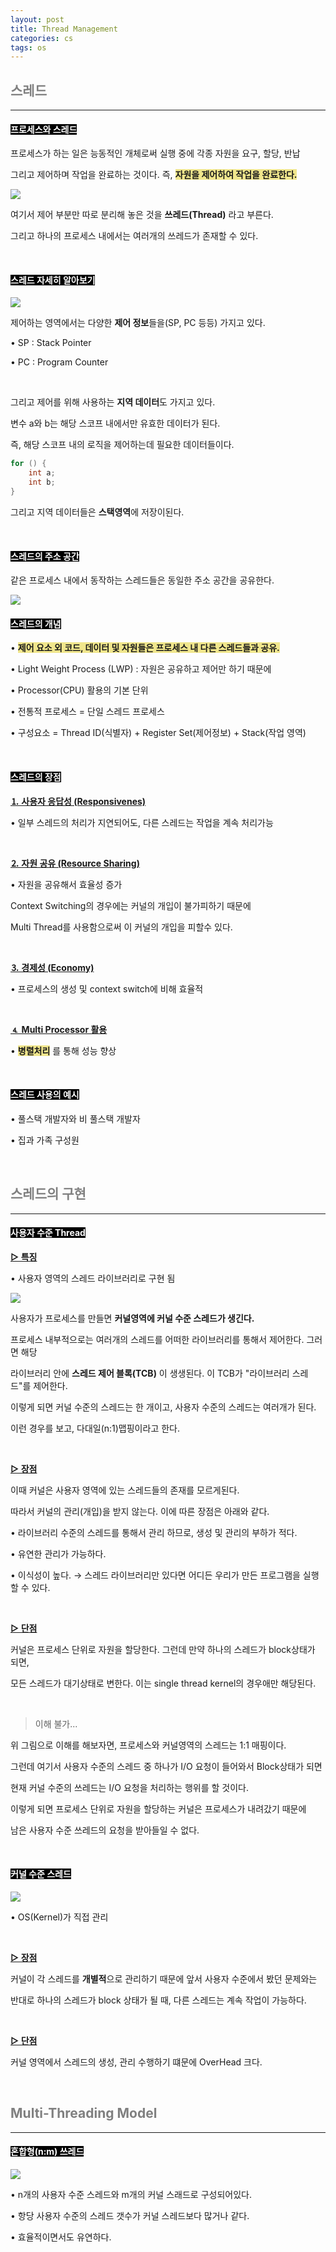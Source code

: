 ```yaml
---
layout: post
title: Thread Management
categories: cs
tags: os
---
```


## <span style="color:gray">스레드</span>

---

#### <span style="background-color:black; color:white">프로세스와 스레드</span>

프로세스가 하는 일은 능동적인 개체로써 실행 중에 각종 자원을 요구, 할당, 반납

그리고 제어하며 작업을 완료하는 것이다. 즉, **<span style="background-color:#F0E68C">자원을 제어하여 작업을 완료한다.</span>**

<img src="/assets/img/cs/os/thread/IMG_B42D271C0E90-1.jpeg">

여기서 제어 부분만 따로 분리해 놓은 것을 **쓰레드(Thread)** 라고 부른다.

그리고 하나의 프로세스 내에서는 여러개의 쓰레드가 존재할 수 있다.

<br>

#### <span style="background-color:black; color:white">스레드 자세히 알아보기</span>

<img src="/assets/img/cs/os/thread/IMG_A61BB06B5343-1.jpeg">

제어하는 영역에서는 다양한 **제어 정보**들을(SP, PC 등등) 가지고 있다.

• SP : Stack Pointer

• PC : Program Counter

<br>

그리고 제어를 위해 사용하는 **지역 데이터**도 가지고 있다.

변수 a와 b는 해당 스코프 내에서만 유효한 데이터가 된다.

즉, 해당 스코프 내의 로직을 제어하는데 필요한 데이터들이다.

```java
for () {
    int a;
    int b;
}
```
그리고 지역 데이터들은 **스택영역**에 저장이된다.

<br>

#### <span style="background-color:black; color:white">스레드의 주소 공간</span>

같은 프로세스 내에서 동작하는 스레드들은 동일한 주소 공간을 공유한다.

<img src="/assets/img/cs/os/thread/IMG_AB1128D48DDF-1.jpeg">

<br>

#### <span style="background-color:black; color:white">스레드의 개념</span>

• **<span style="background-color:#F0E68C">제어 요소 외 코드, 데이터 및 자원들은 프로세스 내 다른 스레드들과 공유.</span>**

• Light Weight Process (LWP) : 자원은 공유하고 제어만 하기 때문에

• Processor(CPU) 활용의 기본 단위

• 전통적 프로세스 = 단일 스레드 프로세스

• 구성요소 = Thread ID(식별자) + Register Set(제어정보) + Stack(작업 영역)

<br>

#### <span style="background-color:black; color:white">스레드의 장점</span>

**<u>⒈ 사용자 응답성 (Responsivenes)</u>**

• 일부 스레드의 처리가 지연되어도, 다른 스레드는 작업을 계속 처리가능

<br>

**<u>⒉ 자원 공유 (Resource Sharing)</u>**

• 자원을 공유해서 효율성 증가

Context Switching의 경우에는 커널의 개입이 불가피하기 때문에 

Multi Thread를 사용함으로써 이 커널의 개입을 피할수 있다.

<br>

**<u>⒊ 경제성 (Economy)</u>**

• 프로세스의 생성 및 context switch에 비해 효율적

<br>

**<u>⒋ Multi Processor 활용</u>**

• **<span style="background-color:#F0E68C">병렬처리</span>** 를 통해 성능 향상

<br>

#### <span style="background-color:black; color:white">스레드 사용의 예시</span>

• 풀스택 개발자와 비 풀스택 개발자

• 집과 가족 구성원

<br>


## <span style="color:gray">스레드의 구현</span>

---

#### <span style="background-color:black; color:white">사용자 수준 Thread</span>

**<u>▷ 특징</u>**

• 사용자 영역의 스레드 라이브러리로 구현 됨

<img src="/assets/img/cs/os/thread/사용자수준.png">

사용자가 프로세스를 만들면 **커널영역에 커널 수준 스레드가 생긴다.**

프로세스 내부적으로는 여러개의 스레드를 어떠한 라이브러리를  통해서 제어한다. 그러면 해당 

라이브러리 안에 **스레드 제어 블록(TCB)** 이 생생된다. 이 TCB가 "라이브러리 스레드"를 제어한다.

이렇게 되면 커널 수준의 스레드는 한 개이고, 사용자 수준의 스레드는 여러개가 된다. 

이런 경우를 보고, 다대일(n:1)맵핑이라고 한다.

<br>

**<u>▷ 장점</u>**

이때 커널은 사용자 영역에 있는 스레드들의 존재를 모르게된다. 

따라서 커널의 관리(개입)을 받지 않는다. 이에 따른 장점은 아래와 같다.

• 라이브러리 수준의 스레드를 통해서 관리 하므로,  생성 및 관리의 부하가 적다.

• 유연한 관리가 가능하다.

• 이식성이 높다. → 스레드 라이브러리만 있다면 어디든 우리가 만든 프로그램을 실행할 수 있다.

<br>

**<u>▷ 단점</u>**

커널은 프로세스 단위로 자원을 할당한다. 그런데 만약 하나의 스레드가 block상태가 되면, 

모든 스레드가  대기상태로 변한다. 이는 single thread kernel의 경우애만 해당된다.

<br>

> 이해 불가...

위 그림으로 이해를 해보자면, 프로세스와 커널영역의 스레드는 1:1 매핑이다.

그런데 여기서 사용자 수준의 스레드 중 하나가 I/O 요청이 들어와서 Block상태가 되면 

현재 커널 수준의 쓰레드는 I/O 요청을 처리하는 행위를 할 것이다.

이렇게 되면 프로세스 단위로 자원을 할당하는 커널은 프로세스가 내려갔기 때문에 

남은 사용자 수준 쓰레드의 요청을 받아들일 수 없다. 


<br>

#### <span style="background-color:black; color:white">커널 수준 스레드</span>

<img src="/assets/img/cs/os/thread/커널수준.png">

• OS(Kernel)가 직접 관리

<br>

**<u>▷ 장점</u>**

커널이 각 스레드를 **개별적**으로 관리하기 때문에 앞서 사용자 수준에서 봤던 문제와는

반대로 하나의 스레드가 block 상태가 될 때, 다른 스레드는 계속 작업이 가능하다.

<br>

**<u>▷ 단점</u>**

커널 영역에서 스레드의 생성, 관리 수행하기 떄문에 OverHead 크다.

<br>

## <span style="color:gray">Multi-Threading Model</span>

---

#### <span style="background-color:black; color:white">혼합형(n:m) 쓰레드</span>

<img src="/assets/img/cs/os/thread/혼합형.png">

• n개의 사용자 수준 스레드와 m개의 커널 스래드로 구성되어있다.

• 항당 사용자 수준의 스레드 갯수가 커널 스레드보다 많거나 같다.

• 효율적이면서도 유연하다.